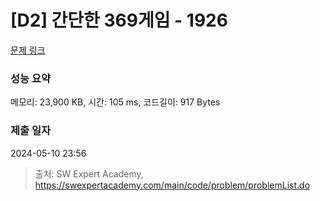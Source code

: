 # [D2] 간단한 369게임 - 1926 

[문제 링크](https://swexpertacademy.com/main/code/problem/problemDetail.do?contestProbId=AV5PTeo6AHUDFAUq) 

### 성능 요약

메모리: 23,900 KB, 시간: 105 ms, 코드길이: 917 Bytes

### 제출 일자

2024-05-10 23:56



> 출처: SW Expert Academy, https://swexpertacademy.com/main/code/problem/problemList.do